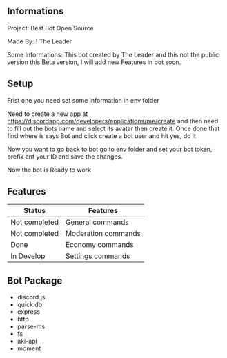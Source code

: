 ## Informations

Project: Best Bot Open Source

Made By: ! The Leader

Some Informations: This bot created by The Leader and this not the public version this Beta version, I will add new Features in bot soon.

## Setup

Frist one you need set some information in env folder

Need to create a new app at https://discordapp.com/developers/applications/me/create and then need to fill out the bots name and select its avatar then create it. Once done that find where is says Bot and click create a bot user and hit yes, do it

Now you want to go back to bot go to env folder and set your bot token, prefix anf your ID and save the changes.

Now the bot is Ready to work 

## Features

Status | Features
-----|--------
Not completed | General commands
Not completed | Moderation commands
Done | Economy commands
In Develop | Settings commands

## Bot Package

- discord.js
- quick.db
- express
- http
- parse-ms
- fs
- aki-api
- moment

